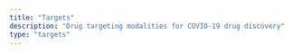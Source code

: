 ```yaml
---
title: "Targets"
description: "Drug targeting modalities for COVID-19 drug discovery"
type: "targets"
---
```

